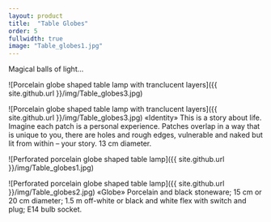 ```yaml
---
layout: product
title:  "Table Globes"
order: 5
fullwidth: true
image: "Table_globes1.jpg"
---
```


Magical balls of light…

![Porcelain globe shaped table lamp with tranclucent layers]({{ site.github.url }}/img/Table_globes3.jpg)

![Porcelain globe shaped table lamp with tranclucent layers]({{ site.github.url }}/img/Table_globes3.jpg)
«Identity»
This is a story about life. Imagine each patch is a personal experience. Patches overlap in a way that is unique to you, there are holes and rough edges, vulnerable and naked but lit from within – your story.
13 cm diameter.

![Perforated porcelain globe shaped table lamp]({{ site.github.url }}/img/Table_globes1.jpg)

![Perforated porcelain globe shaped table lamp]({{ site.github.url }}/img/Table_globes2.jpg)
«Globe» 
Porcelain and black stoneware; 15 cm or 20 cm diameter; 1.5 m off-white or black and white flex with switch and plug; E14 bulb socket.
